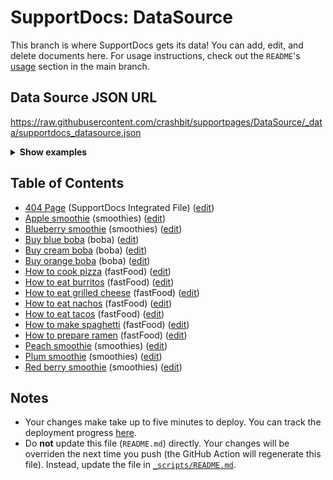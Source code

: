 # SupportDocs: DataSource
This branch is where SupportDocs gets its data! You can add, edit, and delete documents here. For usage instructions, check out the `README`'s [usage](https://github.com/aheze/SupportDocs#using-the-github-repo) section in the main branch.

## Data Source JSON URL
<a href="https://raw.githubusercontent.com/crashbit/supportpages/DataSource/_data/supportdocs_datasource.json">https://raw.githubusercontent.com/crashbit/supportpages/DataSource/_data/supportdocs_datasource.json</a>

<details>
<summary><strong>Show examples</strong></summary>

<hr>

### SwiftUI
```swift
struct SwiftUIExampleView_MinimalCode: View {
    let dataSource = URL(string: "https://raw.githubusercontent.com/crashbit/supportpages/DataSource/_data/supportdocs_datasource.json")!
    @State var supportDocsPresented = false
    
    var body: some View {
        Button("Present SupportDocs from SwiftUI!") { supportDocsPresented = true }
        .sheet(isPresented: $supportDocsPresented, content: {
            SupportDocsView(dataSource: dataSource, isPresented: $supportDocsPresented)
        })
    }
}
```

### UIKit
```swift
class UIKitExampleController_MinimalCode: UIViewController {
    /**
    Connect this inside the storyboard.
    
    This is just for demo purposes, so it's not connected yet.
    */
    @IBAction func presentButtonPressed(_ sender: Any) {
        let dataSource = URL(string: "https://raw.githubusercontent.com/crashbit/supportpages/DataSource/_data/supportdocs_datasource.json")!
    
        let supportDocsViewController = SupportDocsViewController(dataSource: dataSource)
        self.present(supportDocsViewController, animated: true, completion: nil)
    }
}
```

<hr>

</details>

## Table of Contents
- [404 Page](https://crashbit.github.io/supportpages/404) (SupportDocs Integrated File) ([edit](https://github.com/crashbit/supportpages/edit/DataSource/supportpages/404.md))
- [Apple smoothie](https://crashbit.github.io/supportpages/Sample-Smoothies/Apple) (smoothies) ([edit](https://github.com/crashbit/supportpages/edit/DataSource/Sample-Smoothies/Apple.md))
- [Blueberry smoothie](https://crashbit.github.io/supportpages/Sample-Smoothies/Blueberry) (smoothies) ([edit](https://github.com/crashbit/supportpages/edit/DataSource/Sample-Smoothies/Blueberry.md))
- [Buy blue boba](https://crashbit.github.io/supportpages/Sample-Boba/BuyBlueBoba) (boba) ([edit](https://github.com/crashbit/supportpages/edit/DataSource/Sample-Boba/BuyBlueBoba.md))
- [Buy cream boba](https://crashbit.github.io/supportpages/Sample-Boba/BuyCreamBoba) (boba) ([edit](https://github.com/crashbit/supportpages/edit/DataSource/Sample-Boba/BuyCreamBoba.md))
- [Buy orange boba](https://crashbit.github.io/supportpages/Sample-Boba/BuyOrangeBoba) (boba) ([edit](https://github.com/crashbit/supportpages/edit/DataSource/Sample-Boba/BuyOrangeBoba.md))
- [How to cook pizza](https://crashbit.github.io/supportpages/Sample-FastFood/HowToCookPizza) (fastFood) ([edit](https://github.com/crashbit/supportpages/edit/DataSource/Sample-FastFood/HowToCookPizza.md))
- [How to eat burritos](https://crashbit.github.io/supportpages/Sample-FastFood/HowToEatBurritos) (fastFood) ([edit](https://github.com/crashbit/supportpages/edit/DataSource/Sample-FastFood/HowToEatBurritos.md))
- [How to eat grilled cheese](https://crashbit.github.io/supportpages/Sample-FastFood/HowToEatGrilledCheese) (fastFood) ([edit](https://github.com/crashbit/supportpages/edit/DataSource/Sample-FastFood/HowToEatGrilledCheese.md))
- [How to eat nachos](https://crashbit.github.io/supportpages/Sample-FastFood/HowToEatNachos) (fastFood) ([edit](https://github.com/crashbit/supportpages/edit/DataSource/Sample-FastFood/HowToEatNachos.md))
- [How to eat tacos](https://crashbit.github.io/supportpages/Sample-FastFood/HowToEatTacos) (fastFood) ([edit](https://github.com/crashbit/supportpages/edit/DataSource/Sample-FastFood/HowToEatTacos.md))
- [How to make spaghetti](https://crashbit.github.io/supportpages/Sample-FastFood/HowToMakeSpaghetti) (fastFood) ([edit](https://github.com/crashbit/supportpages/edit/DataSource/Sample-FastFood/HowToMakeSpaghetti.md))
- [How to prepare ramen](https://crashbit.github.io/supportpages/Sample-FastFood/HowToPrepareRamen) (fastFood) ([edit](https://github.com/crashbit/supportpages/edit/DataSource/Sample-FastFood/HowToPrepareRamen.md))
- [Peach smoothie](https://crashbit.github.io/supportpages/Sample-Smoothies/Peach) (smoothies) ([edit](https://github.com/crashbit/supportpages/edit/DataSource/Sample-Smoothies/Peach.md))
- [Plum smoothie](https://crashbit.github.io/supportpages/Sample-Smoothies/Plum) (smoothies) ([edit](https://github.com/crashbit/supportpages/edit/DataSource/Sample-Smoothies/Plum.md))
- [Red berry smoothie](https://crashbit.github.io/supportpages/Sample-Smoothies/RedBerries) (smoothies) ([edit](https://github.com/crashbit/supportpages/edit/DataSource/Sample-Smoothies/RedBerries.md))


## Notes
- Your changes make take up to five minutes to deploy. You can track the deployment progress [here](https://github.com/crashbit/supportpages/deployments/activity_log?environment=github-pages).
- Do **not** update this file (`README.md`) directly. Your changes will be overriden the next time you push (the GitHub Action will regenerate this file). Instead, update the file in [`_scripts/README.md`](https://github.com/crashbit/supportpages/edit/DataSource/_scripts/README.md). 